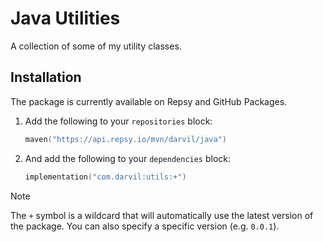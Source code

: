 # Java Utilities

A collection of some of my utility classes.

## Installation

The package is currently available on Repsy and GitHub Packages.

1. Add the following to your `repositories` block:
	```kotlin
	maven("https://api.repsy.io/mvn/darvil/java")
	```
 
2. And add the following to your `dependencies` block:
	```kotlin
	implementation("com.darvil:utils:+")
	```
> [!NOTE]
> The `+` symbol is a wildcard that will automatically use the latest version of the package.
> You can also specify a specific version (e.g. `0.0.1`).
